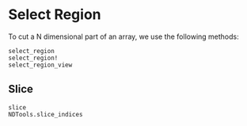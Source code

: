 # Select Region
To cut a N dimensional part of an array, we use the following methods:

```@docs
select_region
select_region!
select_region_view
```

## Slice
```@docs
slice
NDTools.slice_indices
```
